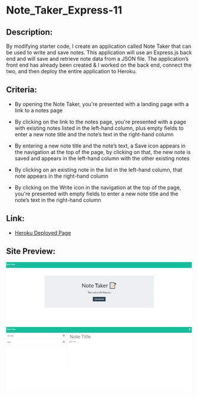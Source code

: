 # Note_Taker_Express-11

## Description:

By modifying starter code, I create an application called Note Taker that can be used to write and save notes. This application will use an Express.js back end and will save and retrieve note data from a JSON file.
The application’s front end has already been created & I worked on the back end, connect the two, and then deploy the entire application to Heroku.

## Criteria:

* By opening the Note Taker, you're presented with a landing page with a link to a notes page

* By clicking on the link to the notes page, you're presented with a page with existing notes listed in the left-hand column, plus empty fields to enter a new note title and the note’s text in the right-hand column

* By entering a new note title and the note’s text, a Save icon appears in the navigation at the top of the page, by clicking on that, the new note is saved and appears in the left-hand column with the other existing notes

* By clicking on an existing note in the list in the left-hand column, that note appears in the right-hand column

* By clicking on the Write icon in the navigation at the top of the page, you're presented with empty fields to enter a new note title and the note’s text in the right-hand column

## Link:

* [Heroku Deployed Page](https://note-taker-gj.herokuapp.com/)

## Site Preview:

![Site Preview](./preview-1.png)
![Site Preview](./preview-2.png)